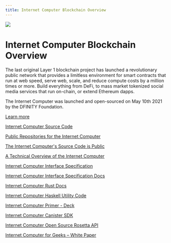 ```yaml
---
title: Internet Computer Blockchain Overview
---
```


![](/img/how-it-works/overview-of-the-internet-computer.600x300.jpg)

# Internet Computer Blockchain Overview

The last original Layer 1 blockchain project has launched a revolutionary public network that provides a limitless environment for smart contracts that run at web speed, serve web, scale, and reduce compute costs by a million times or more. Build everything from DeFi, to mass market tokenized social media services that run on-chain, or extend Ethereum dapps.

The Internet Computer was launched and open-sourced on May 10th 2021 by the DFINITY Foundation. 

[Learn more](/how-it-works/overview-of-the-internet-computer/)

[Internet Computer Source Code](https://github.com/dfinity/ic)

[Public Repositories for the Internet Computer](https://github.com/dfinity?q=&type=public&language=&sort=)

[The Internet Computer's Source Code is Public](https://medium.com/dfinity/the-internet-computers-source-code-is-public-603a558cb6cc)

[A Technical Overview of the Internet Computer](https://medium.com/dfinity/a-technical-overview-of-the-internet-computer-f57c62abc20f)

[Internet Computer Interface Specification](https://medium.com/dfinity/introducing-the-internet-computer-interface-specification-850a113a66d9)

[Internet Computer Interface Specification Docs](https://internetcomputer.org/docs/interface-spec/index.html)

[Internet Computer Rust Docs](https://docs.dfinity.org/ic/rustdocs/)

[Internet Computer Haskell Utility Code](https://github.com/dfinity/ic-hs)

[Internet Computer Primer - Deck](https://dfinity.org/deck/)

[Internet Computer Canister SDK](https://github.com/dfinity/sdk)

[Internet Computer Open Source Rosetta API](https://github.com/dfinity/rosetta-node)

[Internet Computer for Geeks – White Paper](https://dfinity.org/whitepaper.pdf)
